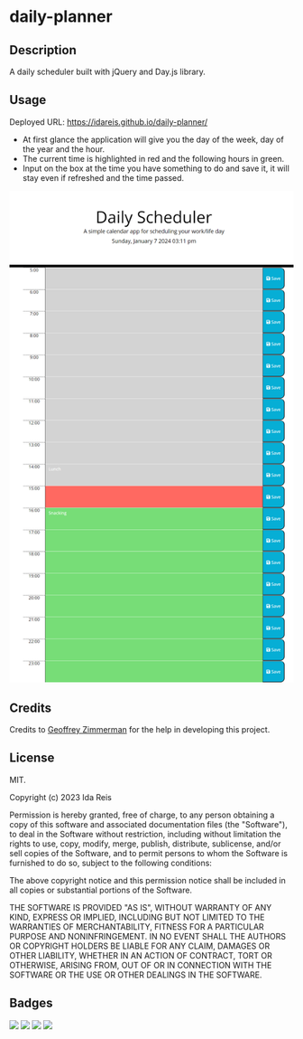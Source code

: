 # daily-planner

## Description

A daily scheduler built with jQuery and Day.js library.

## Usage

Deployed URL: https://idareis.github.io/daily-planner/

- At first glance the application will give you the day of the week, day of the year and the hour.
- The current time is highlighted in red and the following hours in green.
- Input on the box at the time you have something to do and save it, it will stay even if refreshed and the time passed.

![(website screenshot)](assets/images/127.0.0.1_5500_index.html.png)





## Credits



Credits to <a href="https://github.com/Geoff7709">Geoffrey Zimmerman</a> for the help in developing this project.

  

## License

MIT.

Copyright (c) 2023 Ida Reis

Permission is hereby granted, free of charge, to any person obtaining a copy
of this software and associated documentation files (the "Software"), to deal
in the Software without restriction, including without limitation the rights
to use, copy, modify, merge, publish, distribute, sublicense, and/or sell
copies of the Software, and to permit persons to whom the Software is
furnished to do so, subject to the following conditions:

The above copyright notice and this permission notice shall be included in all
copies or substantial portions of the Software.

THE SOFTWARE IS PROVIDED "AS IS", WITHOUT WARRANTY OF ANY KIND, EXPRESS OR
IMPLIED, INCLUDING BUT NOT LIMITED TO THE WARRANTIES OF MERCHANTABILITY,
FITNESS FOR A PARTICULAR PURPOSE AND NONINFRINGEMENT. IN NO EVENT SHALL THE
AUTHORS OR COPYRIGHT HOLDERS BE LIABLE FOR ANY CLAIM, DAMAGES OR OTHER
LIABILITY, WHETHER IN AN ACTION OF CONTRACT, TORT OR OTHERWISE, ARISING FROM,
OUT OF OR IN CONNECTION WITH THE SOFTWARE OR THE USE OR OTHER DEALINGS IN THE
SOFTWARE.

## Badges

<img src="https://img.shields.io/badge/HTML5-E34F26?style=for-the-badge&logo=html5&logoColor=white
" />
<img src="https://img.shields.io/badge/CSS3-1572B6?style=for-the-badge&logo=css3&logoColor=white
" />
<img src="https://img.shields.io/badge/javascript-%23323330.svg?style=for-the-badge&logo=javascript&logoColor=%23F7DF1E" />
<img src="https://img.shields.io/badge/jquery-%230769AD.svg?style=for-the-badge&logo=jquery&logoColor=white" />